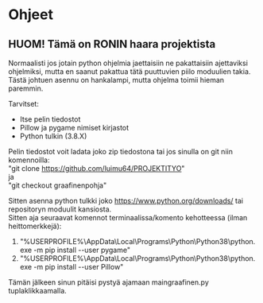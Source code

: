 <h1>Ohjeet</h1>
<h2>HUOM! Tämä on RONIN haara projektista</h2>
Normaalisti jos jotain python ohjelmia jaettaisiin ne pakattaisiin ajettaviksi ohjelmiksi, 
mutta en saanut pakattua tätä puuttuvien piilo moduulien takia. Tästä johtuen asennu on hankalampi,
mutta ohjelma toimii hieman paremmin.


Tarvitset:
 * Itse pelin tiedostot
 * Pillow ja pygame nimiset kirjastot
 * Python tulkin (3.8.X)

Pelin tiedostot voit ladata joko zip tiedostona tai jos sinulla on git niin komennoilla:<br>
"git clone https://github.com/luimu64/PROJEKTITYO" <br>
ja<br>
"git checkout graafinenpohja"<br>

Sitten asenna python tulkki joko https://www.python.org/downloads/ tai repositoryn moduulit kansiosta.<br>
Sitten aja seuraavat komennot terminaalissa/komento kehotteessa (ilman heittomerkkejä):<br>
1. "%USERPROFILE%\AppData\Local\Programs\Python\Python38\python.exe -m pip install --user pygame"
2. "%USERPROFILE%\AppData\Local\Programs\Python\Python38\python.exe -m pip install --user Pillow"

Tämän jälkeen sinun pitäisi pystyä ajamaan maingraafinen.py tuplaklikkaamalla.
